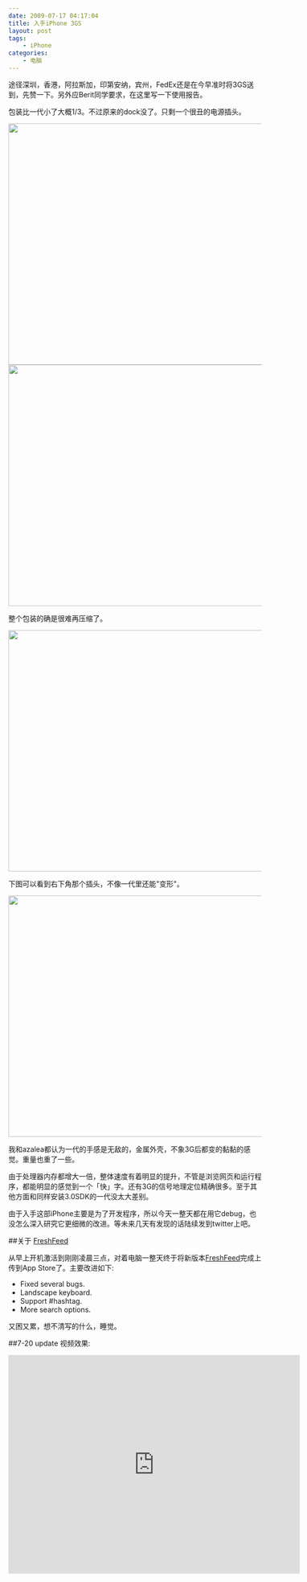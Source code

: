 ```yaml
---
date: 2009-07-17 04:17:04
title: 入手iPhone 3GS
layout: post
tags:
    - iPhone
categories:
    - 电脑
---
```

途径深圳，香港，阿拉斯加，印第安纳，宾州，FedEx还是在今早准时将3GS送到，先赞一下。另外应Berit同学要求，在这里写一下使用报告。

包装比一代小了大概1/3。不过原来的dock没了。只剩一个很丑的电源插头。

<img class="alignnone" src="https://lh4.googleusercontent.com/-UHR9hqyzF5s/Sv_5a5NZLlI/AAAAAAAAmsM/HI6e7AI_p3k/s640/IMG_0141.JPG" alt="" width="640" height="480" />

<img class="alignnone" src="https://lh3.googleusercontent.com/-arivRQcBc8U/Sv_5bGsjz_I/AAAAAAAAmso/w0DcbjGbeX8/s640/IMG_0143.JPG" alt="" width="640" height="480" />

整个包装的确是很难再压缩了。

<img class="alignnone" src="https://lh5.googleusercontent.com/-CaKBCRVNaAc/Sv_5bsm3gKI/AAAAAAAAms8/b2eVO5i1RM4/s640/IMG_0145.JPG" alt="" width="640" height="480" />

下图可以看到右下角那个插头，不像一代里还能"变形"。

<img class="alignnone" src="https://lh3.googleusercontent.com/-JupJe3Urjc0/Sv_5bk2x47I/AAAAAAAAmtM/a2evReLhWt8/s640/IMG_0146.JPG" alt="" width="640" height="480" />

我和azalea都认为一代的手感是无敌的，金属外壳，不象3G后都变的黏黏的感觉。重量也重了一些。

由于处理器内存都增大一倍，整体速度有着明显的提升，不管是浏览网页和运行程序，都能明显的感觉到一个「快」字。还有3G的信号地理定位精确很多。至于其他方面和同样安装3.0SDK的一代没太大差别。

由于入手这部iPhone主要是为了开发程序，所以今天一整天都在用它debug，也没怎么深入研究它更细微的改进。等未来几天有发现的话陆续发到twitter上吧。

##关于 <a href="http://www.palaapp.com/freshfeed/" target="_blank">FreshFeed</a>

从早上开机激活到刚刚凌晨三点，对着电脑一整天终于将新版本<a href="http://www.palaapp.com/freshfeed/" target="_blank">FreshFeed</a>完成上传到App Store了。主要改进如下:

- Fixed several bugs.
- Landscape keyboard.
- Support #hashtag.
- More search options.

又困又累，想不清写的什么，睡觉。

##7-20 update 视频效果:

<iframe src="http://player.vimeo.com/video/5667499?title=0&amp;byline=0&amp;portrait=0" width="580" height="435" frameborder="0" webkitAllowFullScreen mozallowfullscreen allowFullScreen></iframe>
